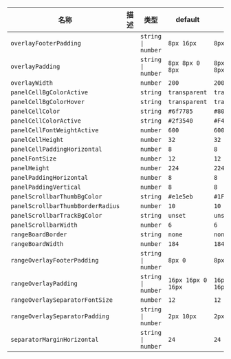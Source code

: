 | 名称 | 描述 | 类型 | default | dark |
|---|---|---|---|---|
| `overlayFooterPadding` |  | `string \| number` | `8px 16px` | `8px 16px` |
| `overlayPadding` |  | `string \| number` | `8px 8px 0 8px` | `8px 8px 0 8px` |
| `overlayWidth` |  | `number` | `200` | `200` |
| `panelCellBgColorActive` |  | `string` | `transparent` | `transparent` |
| `panelCellBgColorHover` |  | `string` | `transparent` | `transparent` |
| `panelCellColor` |  | `string` | `#6f7785` | `#808999` |
| `panelCellColorActive` |  | `string` | `#2f3540` | `#F4F8FF` |
| `panelCellFontWeightActive` |  | `number` | `600` | `600` |
| `panelCellHeight` |  | `number` | `32` | `32` |
| `panelCellPaddingHorizontal` |  | `number` | `8` | `8` |
| `panelFontSize` |  | `number` | `12` | `12` |
| `panelHeight` |  | `number` | `224` | `224` |
| `panelPaddingHorizontal` |  | `number` | `8` | `8` |
| `panelPaddingVertical` |  | `number` | `8` | `8` |
| `panelScrollbarThumbBgColor` |  | `string` | `#e1e5eb` | `#1F2329` |
| `panelScrollbarThumbBorderRadius` |  | `number` | `10` | `10` |
| `panelScrollbarTrackBgColor` |  | `string` | `unset` | `unset` |
| `panelScrollbarWidth` |  | `number` | `6` | `6` |
| `rangeBoardBorder` |  | `string` | `none` | `none` |
| `rangeBoardWidth` |  | `number` | `184` | `184` |
| `rangeOverlayFooterPadding` |  | `string \| number` | `8px 0` | `8px 0` |
| `rangeOverlayPadding` |  | `string \| number` | `16px 16px 0 16px` | `16px 16px 0 16px` |
| `rangeOverlaySeparatorFontSize` |  | `number` | `12` | `12` |
| `rangeOverlaySeparatorPadding` |  | `string \| number` | `2px 10px` | `2px 10px` |
| `separatorMarginHorizontal` |  | `string \| number` | `24` | `24` |
